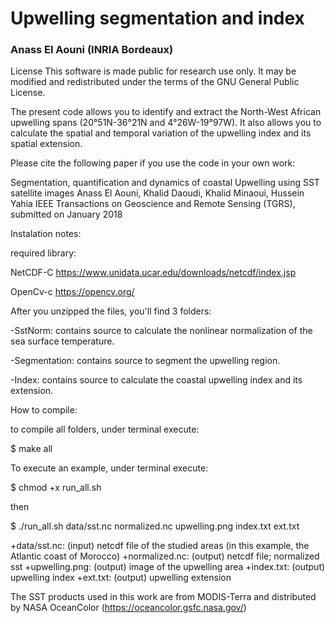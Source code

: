 # Upwelling segmentation and index

### Anass El Aouni (INRIA Bordeaux)


License This software is made public for research use only. It may be modified and redistributed under the terms of the GNU General Public License.

The present code allows you to identify and extract the North-West African upwelling spans (20°51N-36°21N and 4°26W-19°97W).
It also allows you to calculate the spatial and temporal variation of the upwelling index and its spatial extension.

Please cite the following paper if you use the code in your own work:

Segmentation, quantification and dynamics of coastal Upwelling using SST satellite images
Anass El Aouni, Khalid Daoudi, Khalid Minaoui, Hussein Yahia
IEEE Transactions on Geoscience and Remote Sensing (TGRS), submitted on January 2018


Instalation notes:


required library:

NetCDF-C https://www.unidata.ucar.edu/downloads/netcdf/index.jsp

OpenCv-c https://opencv.org/

After you unzipped the files, you'll find 3 folders:


-SstNorm: contains source to calculate the nonlinear normalization of the sea surface temperature.

-Segmentation: contains source to segment the upwelling region.

-Index: contains source to calculate the coastal upwelling index and its extension.

How to compile:

to compile all folders, under terminal execute:

$ make all

To execute an example, under terminal execute:

$ chmod +x run_all.sh

then

$ ./run_all.sh data/sst.nc normalized.nc upwelling.png index.txt  ext.txt

+data/sst.nc: (input) netcdf file of the studied areas (in this example, the Atlantic coast of Morocco) 
+normalized.nc: (output) netcdf file; normalized sst 
+upwelling.png: (output) image of the upwelling area
+index.txt: (output) upwelling index
+ext.txt: (output) upwelling extension


The SST products used in this work are from MODIS-Terra and distributed by NASA OceanColor (https://oceancolor.gsfc.nasa.gov/)

